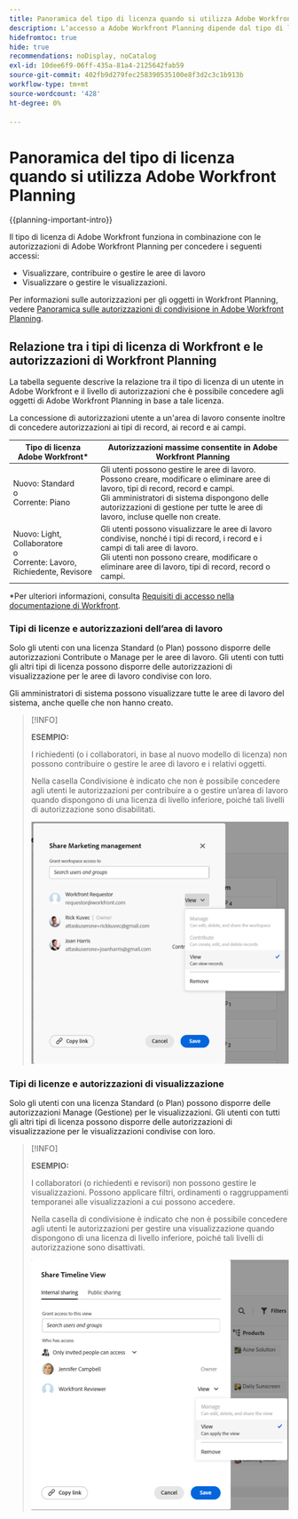 ```yaml
---
title: Panoramica del tipo di licenza quando si utilizza Adobe Workfront Planning
description: L’accesso a Adobe Workfront Planning dipende dal tipo di licenza, oltre che dalle autorizzazioni per gli oggetti.
hidefromtoc: true
hide: true
recommendations: noDisplay, noCatalog
exl-id: 10dee6f9-06ff-435a-81a4-2125642fab59
source-git-commit: 402fb9d279fec258390535100e8f3d2c3c1b913b
workflow-type: tm+mt
source-wordcount: '428'
ht-degree: 0%

---
```


<!--update the metadata with real things when making this public; also update the description with something like this: Not all users in the organization have the same access and permissions to use Adobe Workfront plannint. This article describes the levels of access that users could have to Adobe Workfront Planning. -->
<!--update the title and the metadata title if Workfront Planning is NOT its own product - because the title is too generic for it being a Workfront capability-->

# Panoramica del tipo di licenza quando si utilizza Adobe Workfront Planning

{{planning-important-intro}}

Il tipo di licenza di Adobe Workfront funziona in combinazione con le autorizzazioni di Adobe Workfront Planning per concedere i seguenti accessi:

* Visualizzare, contribuire o gestire le aree di lavoro
* Visualizzare o gestire le visualizzazioni.

Per informazioni sulle autorizzazioni per gli oggetti in Workfront Planning, vedere [Panoramica sulle autorizzazioni di condivisione in Adobe Workfront Planning](/help/quicksilver/planning/access/sharing-permissions-overview.md).

## Relazione tra i tipi di licenza di Workfront e le autorizzazioni di Workfront Planning

La tabella seguente descrive la relazione tra il tipo di licenza di un utente in Adobe Workfront e il livello di autorizzazioni che è possibile concedere agli oggetti di Adobe Workfront Planning in base a tale licenza.

La concessione di autorizzazioni utente a un&#39;area di lavoro consente inoltre di concedere autorizzazioni ai tipi di record, ai record e ai campi.


| Tipo di licenza Adobe Workfront* | Autorizzazioni massime consentite in Adobe Workfront Planning |
|------------------------------------------------|-------------------------------------------------------------------------------------------------------------------------------------------------------------------------------|
| Nuovo: Standard <br> o <br>Corrente: Piano | Gli utenti possono gestire le aree di lavoro. Possono creare, modificare o eliminare aree di lavoro, tipi di record, record e campi. <br> Gli amministratori di sistema dispongono delle autorizzazioni di gestione per tutte le aree di lavoro, incluse quelle non create. |
| Nuovo: Light, Collaboratore <br> o <br>Corrente: Lavoro, Richiedente, Revisore | Gli utenti possono visualizzare le aree di lavoro condivise, nonché i tipi di record, i record e i campi di tali aree di lavoro. <br> Gli utenti non possono creare, modificare o eliminare aree di lavoro, tipi di record, record o campi. |

*Per ulteriori informazioni, consulta [Requisiti di accesso nella documentazione di Workfront](/help/quicksilver/administration-and-setup/add-users/access-levels-and-object-permissions/access-level-requirements-in-documentation.md).

### Tipi di licenze e autorizzazioni dell’area di lavoro

Solo gli utenti con una licenza Standard (o Plan) possono disporre delle autorizzazioni Contribute o Manage per le aree di lavoro. Gli utenti con tutti gli altri tipi di licenza possono disporre delle autorizzazioni di visualizzazione per le aree di lavoro condivise con loro.

Gli amministratori di sistema possono visualizzare tutte le aree di lavoro del sistema, anche quelle che non hanno creato.

>[!INFO]
>
>**ESEMPIO:**
>
>I richiedenti (o i collaboratori, in base al nuovo modello di licenza) non possono contribuire o gestire le aree di lavoro e i relativi oggetti.
>
>Nella casella Condivisione è indicato che non è possibile concedere agli utenti le autorizzazioni per contribuire a o gestire un’area di lavoro quando dispongono di una licenza di livello inferiore, poiché tali livelli di autorizzazione sono disabilitati.
>
>![](assets/permissions-grayed-out-for-requestor-user.png)

### Tipi di licenze e autorizzazioni di visualizzazione

Solo gli utenti con una licenza Standard (o Plan) possono disporre delle autorizzazioni Manage (Gestione) per le visualizzazioni. Gli utenti con tutti gli altri tipi di licenza possono disporre delle autorizzazioni di visualizzazione per le visualizzazioni condivise con loro.

>[!INFO]
>
>**ESEMPIO:**
>
>I collaboratori (o richiedenti e revisori) non possono gestire le visualizzazioni. Possono applicare filtri, ordinamenti o raggruppamenti temporanei alle visualizzazioni a cui possono accedere.
>
>Nella casella di condivisione è indicato che non è possibile concedere agli utenti le autorizzazioni per gestire una visualizzazione quando dispongono di una licenza di livello inferiore, poiché tali livelli di autorizzazione sono disattivati.
>
>![](assets/permissions-grayed-out-for-reviewer-user-on-a-view.png)


<!--Replace all of the above with this:

The table below describes the relationship between the license type of a user in Adobe Workfront and the level of permissions you can grant to them to Adobe Workfront Planning objects based on that license. 

Granting a user permissions to a workspace also grants them permissions to record types, records, and fields. 

You must grant view permissions separately from workspace permissions. 


| Adobe Workfront license type*                                   | Highest permissions allowed in Adobe Workfront Planning                                                                                                                                             |
|------------------------------------------------|-------------------------------------------------------------------------------------------------------------------------------------------------------------------------------|
|New: Standard <br> or <br>Current: Plan                    | <ul><li>Users can contribute to or manage workspaces and they can manage views. They can create, edit, or delete workspaces, record types, records, fields, and views.</li> <li> System administrators have Manage permissions to all workspaces, including the ones they did not create.</li> <li> System administrators can only access views they created.</li></ul>                                                                                                                     |
|New: Light, Contributor <br> or <br>Current: Work, Requestor, Reviewer                      | <ul><li>Users can view the workspaces shared with them, as well as the record types, records, and fields of those workspaces.</li> <li>Users can access views shared with them and apply temporary filters, sorts, or groupings, but they cannot modify the views. </li><li> Users cannot create, edit, or delete workspaces, record types, records, fields, or views.</li></ul>|

*For more information, see [Access requirements in Workfront documentation](/help/quicksilver/administration-and-setup/add-users/access-levels-and-object-permissions/access-level-requirements-in-documentation.md). 

-->